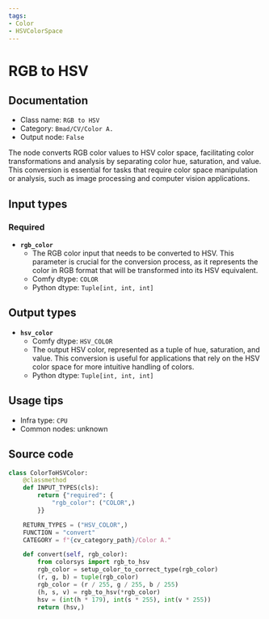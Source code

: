 ```yaml
---
tags:
- Color
- HSVColorSpace
---
```


# RGB to HSV
## Documentation
- Class name: `RGB to HSV`
- Category: `Bmad/CV/Color A.`
- Output node: `False`

The node converts RGB color values to HSV color space, facilitating color transformations and analysis by separating color hue, saturation, and value. This conversion is essential for tasks that require color space manipulation or analysis, such as image processing and computer vision applications.
## Input types
### Required
- **`rgb_color`**
    - The RGB color input that needs to be converted to HSV. This parameter is crucial for the conversion process, as it represents the color in RGB format that will be transformed into its HSV equivalent.
    - Comfy dtype: `COLOR`
    - Python dtype: `Tuple[int, int, int]`
## Output types
- **`hsv_color`**
    - Comfy dtype: `HSV_COLOR`
    - The output HSV color, represented as a tuple of hue, saturation, and value. This conversion is useful for applications that rely on the HSV color space for more intuitive handling of colors.
    - Python dtype: `Tuple[int, int, int]`
## Usage tips
- Infra type: `CPU`
- Common nodes: unknown


## Source code
```python
class ColorToHSVColor:
    @classmethod
    def INPUT_TYPES(cls):
        return {"required": {
            "rgb_color": ("COLOR",)
        }}

    RETURN_TYPES = ("HSV_COLOR",)
    FUNCTION = "convert"
    CATEGORY = f"{cv_category_path}/Color A."

    def convert(self, rgb_color):
        from colorsys import rgb_to_hsv
        rgb_color = setup_color_to_correct_type(rgb_color)
        (r, g, b) = tuple(rgb_color)
        rgb_color = (r / 255, g / 255, b / 255)
        (h, s, v) = rgb_to_hsv(*rgb_color)
        hsv = (int(h * 179), int(s * 255), int(v * 255))
        return (hsv,)

```
